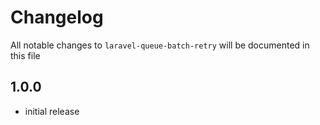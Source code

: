 # Changelog

All notable changes to `laravel-queue-batch-retry` will be documented in this file

## 1.0.0

- initial release
